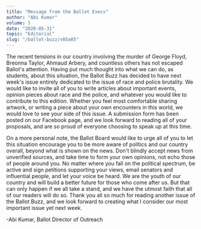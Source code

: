 ```yaml
---
title: "Message from the Ballot Execs"
author: "Abi Kumar"
volume: 5
date: "2020-05-31"
topic: "Editorial"
slug: "/ballot-buzz/v05a05"
---
```


The recent tensions in our country involving the murder of George Floyd, Breonna Taylor, Ahmaud Arbery, and countless others has not escaped Ballot's attention. Having put much thought into what we can do, as students, about this situation, the Ballot Buzz has decided to have next week's issue entirely dedicated to the issue of race and police brutality. We would like to invite all of you to write articles about important events, opinion pieces about race and the police, and whatever you would like to contribute to this edition. Whether you feel most comfortable sharing artwork, or writing a piece about your own encounters in this world, we would love to see your side of this issue. A submission form has been posted on our Facebook page, and we look forward to reading all of your proposals, and are so proud of everyone choosing to speak up at this time.

On a more personal note, the Ballot Board would like to urge all of you to let this situation encourage you to be more aware of politics and our country overall, beyond what is shown on the news. Don't blindly accept news from unverified sources, and take time to form your own opinions, not echo those of people around you. No matter where you fall on the political spectrum, be active and sign petitions supporting your views, email senators and influential people, and let your voice be heard. We are the youth of our country and will build a better future for those who come after us. But that can only happen if we all take a stand, and we have the utmost faith that all of our readers will do so. Thank you all so much for reading another issue of the Ballot Buzz, and we look forward to creating what I consider our most important issue yet next week.

-Abi Kumar, Ballot Director of Outreach